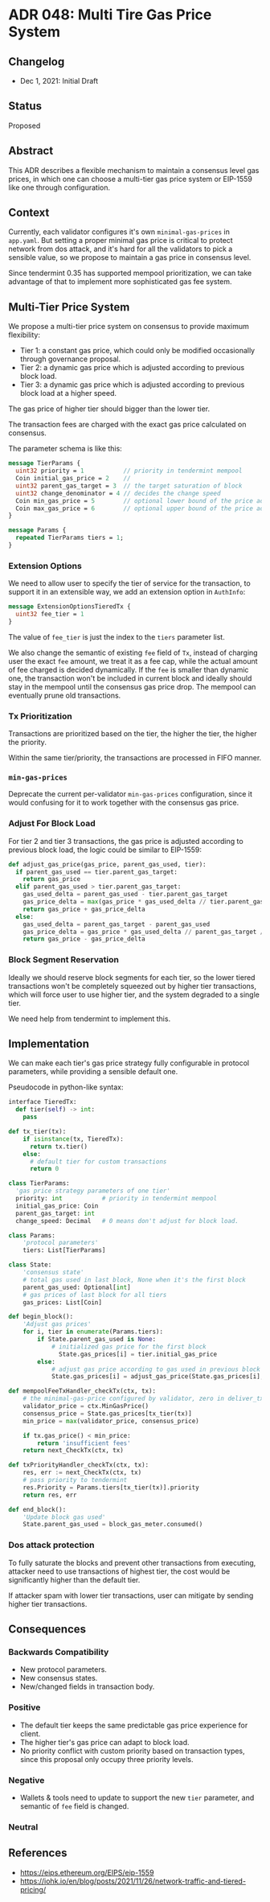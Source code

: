# ADR 048: Multi Tire Gas Price System

## Changelog

- Dec 1, 2021: Initial Draft

## Status

Proposed

## Abstract

This ADR describes a flexible mechanism to maintain a consensus level gas prices, in which one can choose a multi-tier gas price system or EIP-1559 like one through configuration.

## Context

Currently, each validator configures it's own `minimal-gas-prices` in `app.yaml`. But setting a proper minimal gas price is critical to protect network from dos attack, and it's hard for all the validators to pick a sensible value, so we propose to maintain a gas price in consensus level.

Since tendermint 0.35 has supported mempool prioritization, we can take advantage of that to implement more sophisticated gas fee system.

## Multi-Tier Price System

We propose a multi-tier price system on consensus to provide maximum flexibility:

- Tier 1: a constant gas price, which could only be modified occasionally through governance proposal.
- Tier 2: a dynamic gas price which is adjusted according to previous block load.
- Tier 3: a dynamic gas price which is adjusted according to previous block load at a higher speed.

The gas price of higher tier should bigger than the lower tier.

The transaction fees are charged with the exact gas price calculated on consensus.

The parameter schema is like this:

```protobuf
message TierParams {
  uint32 priority = 1           // priority in tendermint mempool
  Coin initial_gas_price = 2    //
  uint32 parent_gas_target = 3  // the target saturation of block
  uint32 change_denominator = 4 // decides the change speed
  Coin min_gas_price = 5        // optional lower bound of the price adjustment
  Coin max_gas_price = 6        // optional upper bound of the price adjustment
}

message Params {
  repeated TierParams tiers = 1;
}
```

### Extension Options

We need to allow user to specify the tier of service for the transaction, to support it in an extensible way, we add an extension option in `AuthInfo`:

```protobuf
message ExtensionOptionsTieredTx {
  uint32 fee_tier = 1
}
```

The value of `fee_tier` is just the index to the `tiers` parameter list.

We also change the semantic of existing `fee` field of `Tx`, instead of charging user the exact `fee` amount, we treat it as a fee cap, while the actual amount of fee charged is decided dynamically. If the `fee` is smaller than dynamic one, the transaction won't be included in current block and ideally should stay in the mempool until the consensus gas price drop. The mempool can eventually prune old transactions.

### Tx Prioritization

Transactions are prioritized based on the tier, the higher the tier, the higher the priority.

Within the same tier/priority, the transactions are processed in FIFO manner.

### `min-gas-prices`

Deprecate the current per-validator `min-gas-prices` configuration, since it would confusing for it to work together with the consensus gas price.

### Adjust For Block Load

For tier 2 and tier 3 transactions, the gas price is adjusted according to previous block load, the logic could be similar to EIP-1559:

```python
def adjust_gas_price(gas_price, parent_gas_used, tier):
  if parent_gas_used == tier.parent_gas_target:
    return gas_price
  elif parent_gas_used > tier.parent_gas_target:
    gas_used_delta = parent_gas_used - tier.parent_gas_target
    gas_price_delta = max(gas_price * gas_used_delta // tier.parent_gas_target // tier.change_speed, 1)
    return gas_price + gas_price_delta
  else:
    gas_used_delta = parent_gas_target - parent_gas_used
    gas_price_delta = gas_price * gas_used_delta // parent_gas_target // tier.change_speed
    return gas_price - gas_price_delta
```

### Block Segment Reservation

Ideally we should reserve block segments for each tier, so the lower tiered transactions won't be completely squeezed out by higher tier transactions, which will force user to use higher tier, and the system degraded to a single tier.

We need help from tendermint to implement this.

## Implementation

We can make each tier's gas price strategy fully configurable in protocol parameters, while providing a sensible default one.

Pseudocode in python-like syntax:

```python
interface TieredTx:
  def tier(self) -> int:
    pass

def tx_tier(tx):
    if isinstance(tx, TieredTx):
      return tx.tier()
    else:
      # default tier for custom transactions
      return 0

class TierParams:
  'gas price strategy parameters of one tier'
  priority: int           # priority in tendermint mempool
  initial_gas_price: Coin
  parent_gas_target: int
  change_speed: Decimal   # 0 means don't adjust for block load.

class Params:
    'protocol parameters'
    tiers: List[TierParams]

class State:
    'consensus state'
    # total gas used in last block, None when it's the first block
    parent_gas_used: Optional[int]
    # gas prices of last block for all tiers
    gas_prices: List[Coin]

def begin_block():
    'Adjust gas prices'
    for i, tier in enumerate(Params.tiers):
        if State.parent_gas_used is None:
            # initialized gas price for the first block
	          State.gas_prices[i] = tier.initial_gas_price
        else:
            # adjust gas price according to gas used in previous block
            State.gas_prices[i] = adjust_gas_price(State.gas_prices[i], State.parent_gas_used, tier)

def mempoolFeeTxHandler_checkTx(ctx, tx):
    # the minimal-gas-price configured by validator, zero in deliver_tx context
    validator_price = ctx.MinGasPrice()
    consensus_price = State.gas_prices[tx_tier(tx)]
    min_price = max(validator_price, consensus_price)

    if tx.gas_price() < min_price:
        return 'insufficient fees'
    return next_CheckTx(ctx, tx)

def txPriorityHandler_checkTx(ctx, tx):
    res, err := next_CheckTx(ctx, tx)
    # pass priority to tendermint
    res.Priority = Params.tiers[tx_tier(tx)].priority
    return res, err

def end_block():
    'Update block gas used'
    State.parent_gas_used = block_gas_meter.consumed()
```

### Dos attack protection

To fully saturate the blocks and prevent other transactions from executing, attacker need to use transactions of highest tier, the cost would be significantly higher than the default tier.

If attacker spam with lower tier transactions, user can mitigate by sending higher tier transactions.

## Consequences

### Backwards Compatibility

- New protocol parameters.
- New consensus states.
- New/changed fields in transaction body.

### Positive

- The default tier keeps the same predictable gas price experience for client.
- The higher tier's gas price can adapt to block load.
- No priority conflict with custom priority based on transaction types, since this proposal only occupy three priority levels.

### Negative

- Wallets & tools need to update to support the new `tier` parameter, and semantic of `fee` field is changed.

### Neutral

## References

- https://eips.ethereum.org/EIPS/eip-1559
- https://iohk.io/en/blog/posts/2021/11/26/network-traffic-and-tiered-pricing/